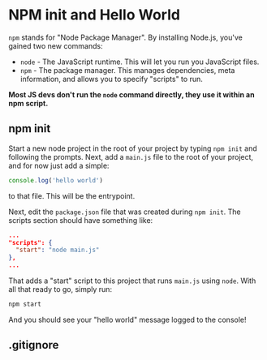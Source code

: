 # NPM init and Hello World

`npm` stands for "Node Package Manager". By installing Node.js, you've gained two new commands:

* `node` - The JavaScript runtime. This will let you run you JavaScript files.
* `npm` - The package manager. This manages dependencies, meta information, and allows you to specify "scripts" to run.

**Most JS devs don't run the `node` command directly, they use it within an npm script.**

## npm init

Start a new node project in the root of your project by typing `npm init` and following the prompts. Next, add a `main.js` file to the root of your project, and for now just add a simple:

```js
console.log('hello world')
```

to that file. This will be the entrypoint.

Next, edit the `package.json` file that was created during `npm init`. The scripts section should have something like:

```json
...
"scripts": {
  "start": "node main.js"
},
...
```

That adds a "start" script to this project that runs `main.js` using `node`. With all that ready to go, simply run:

```bash
npm start
```

And you should see your "hello world" message logged to the console!

## .gitignore
